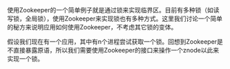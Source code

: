 使用Zookeeper的一个简单例子就是通过锁来实现临界区。目前有多种锁（如读写锁，全局锁），使用Zookeeper来实现锁也有多种方式。这里我们讨论一个简单的秘方来说明应用如何使用Zookeeper，不考虑其它锁的变体。

假设我们现在有一个应用，其中有n个进程尝试获取一个锁。回想到Zookeeper是不直接暴露原语，所以我们需要使用Zookeeper的接口来操作一个znode以此来实现一个锁。

